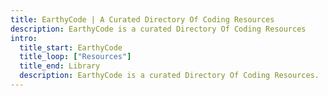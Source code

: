 ```yaml
---
title: EarthyCode | A Curated Directory Of Coding Resources
description: EarthyCode is a curated Directory Of Coding Resources
intro:
  title_start: EarthyCode
  title_loop: ["Resources"]
  title_end: Library
  description: EarthyCode is a curated Directory Of Coding Resources.
---
```


